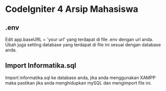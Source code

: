 # CodeIgniter 4 Arsip Mahasiswa

## .env
Edit app.baseURL = 'your url' yang terdapat di file .env dengan url anda.
Ubah juga setting database yang terdapat di file ini sesuai dengan database anda.

## Import Informatika.sql
Import informatika.sql ke database anda, jika anda menggunakan XAMPP maka pastikan jika anda menghidupkan mySQL dan mengimport file ini.
